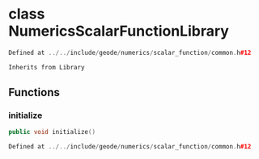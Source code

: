 # class NumericsScalarFunctionLibrary

```cpp
Defined at ../../include/geode/numerics/scalar_function/common.h#12
```

```cpp
Inherits from Library
```



## Functions

### initialize

```cpp
public void initialize()
```

```cpp
Defined at ../../include/geode/numerics/scalar_function/common.h#12
```




